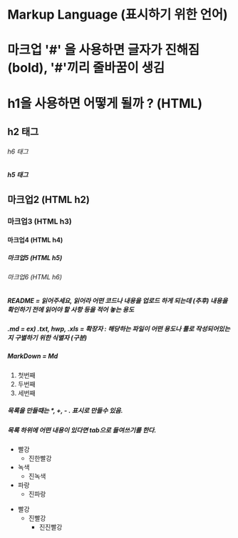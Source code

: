 # Markup Language (표시하기 위한 언어)

# 마크업 '#' 을 사용하면 글자가 진해짐 (bold), '#'끼리 줄바꿈이 생김

<h1> h1을 사용하면 어떻게 될까 ? (HTML) </h1>
<h2> h2 태그 </h2>
<h6> h6 태그 </h6>
<h5> h5 태그 </h5>

## 마크업2 (HTML h2)
### 마크업3 (HTML h3)
#### 마크업4 (HTML h4)
##### 마크업5 (HTML h5)
###### 마크업6 (HTML h6)


##### README = 읽어주세요, 읽어라 어떤 코드나 내용을 업로드 하게 되는데 (추후) 내용을 확인하기 전에 읽어야 할 사항 등을 적어 놓는 용도
##### .md = ex) .txt, hwp, .xls = 확장자 : 해당하는 파일이 어떤 용도나 툴로 작성되어있는지 구별하기 위한 식별자 (구분)
##### MarkDown = Md

1. 첫번째
2. 두번째
3. 세번째

##### 목록을 만들때는 *, +, - . 표시로 만들수 있음.
##### 목록 하위에 어떤 내용이 있다면 tab으로 들여쓰기를 한다.
* 빨강
  * 진한빨강
* 녹색
  * 진녹색 
* 파랑
  * 진파랑 

+ 빨강
  + 진빨강
    + 진진빨강
  
